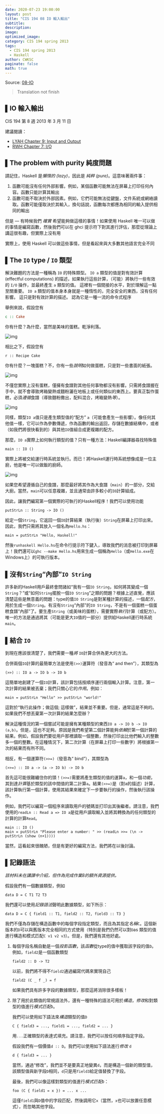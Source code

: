 ```yaml
---
date: 2020-07-23 19:00:00
layout: post
title: "CIS 194 08 IO 輸入輸出"
subtitle: 
description: 
image: 
optimized_image: 
category: CIS 194 spring 2013
tags:
  - CIS 194 spring 2013
  - Haskell
author: CWKSC
paginate: false
math: true
---
```


Source: [08-IO](https://www.seas.upenn.edu/~cis194/spring13/lectures/08-IO.html)

> Translation not finish

## ▌IO 輸入輸出

CIS 194 第 8 週
2013 年 3 月 11 日

建議閱讀：

- [LYAH Chapter 9: Input and Output](http://learnyouahaskell.com/input-and-output)
- [RWH Chapter 7: I/O](http://book.realworldhaskell.org/read/io.html)

## ▌The problem with purity 純度問題

請記住，Haskell 是*懶惰的 (lazy)*，因此是 *純粹 (pure)*。這意味著兩件事：

1. 函數可能沒有任何外部影響。例如，某個函數可能無法在屏幕上打印任何內容。函數只能計算其輸出
2. 函數可能不取決於外部因素。例如，它們可能無法從鍵盤，文件系統或網絡讀取。函數可能僅取決於其輸入，換句話說，函數每次都應為相同的輸入提供相同的輸出

但是 — 有時候我們 *確實* 希望能夠做這樣的事情！如果使用 Haskell 唯一可以做的事情是編寫函數，然後我們可以在 ghci 提示符下對其進行評估，那麼從理論上講這很有趣，但實際上沒有用

實際上，使用 Haskell 可以做這些事情，但是看起來與大多數其他語言完全不同

## ▌The `IO` type / `IO` 類型

解決難題的方法是一種稱為 `IO` 的特殊類型。 `IO a` 類型的值是對有效計算 (effectful computations) 的描述，如果執行這些計算，（可能）將執行一些有效的 `I/O` 操作，並最終產生 `a` 類型的值。 這裡有一個間接的水平，對於理解這一點至關重要。 `IO a` 類型的值本身本身就是一種惰性的，完全安全的東西，沒有任何影響。 這只是對有效計算的描述。 認為它是一種一流的命令式程序

舉例來說，假設您有

```haskell
c :: Cake
```

你有什麼？為什麼，當然是美味的蛋糕。乾淨利落。

![img](https://www.seas.upenn.edu/~cis194/spring13/static/cake.jpg)

相比之下，假設您有

```
r :: Recipe Cake
```

你有什麼？一塊蛋糕？不，你有一些*說明*如何做蛋糕，只是對一些書面的紙張。

![img](https://www.seas.upenn.edu/~cis194/spring13/static/recipe.gif)

不僅您實際上沒有蛋糕，僅擁有食譜對其他任何事物都沒有影響。只需將食譜握在手中，就不會導致烤箱變熱或麵粉灑在地板上或任何類似的東西上。要真正製作蛋糕，必須*遵循*食譜（導致麵粉撒出，配料混合，烤箱變熱*等*）。

![img](https://www.seas.upenn.edu/~cis194/spring13/static/fire.jpg)

同樣，類型`IO a`值只是產生類型值的“配方” `a`（可能會產生一些影響）。像任何其他值一樣，它可以作為參數傳遞，作為函數的輸出返回，存儲在數據結構中，或者（如我們將很快看到的）與其他`IO`值組合成更複雜的配方。

那麼，`IO a`實際上如何執行類型的值？只有一種方法：Haskell編譯器尋找特殊值

```
main :: IO ()
```

實際上將被交給運行時系統並執行。而已！將Haskell運行時系統想像成是一位主廚，他是唯一可以做飯的廚師。

![img](https://www.seas.upenn.edu/~cis194/spring13/static/chef.jpg)

如果您希望遵循自己的食譜，那麼最好將其作為大食譜（`main`）的一部分，交給大廚。當然，`main`可以任意複雜，並且通常由許多較小的`IO`計算組成。

因此，讓我們編寫第一個實際的可執行的Haskell程序！我們可以使用功能

```
putStrLn :: String -> IO ()
```

給定一個`String`，它返回一個`IO`計算結果（執行後）`String`在屏幕上打印出來。因此，我們只需將其放入一個名為`Hello.hs`：

```
main = putStrLn "Hello, Haskell!"
```

然後`runhaskell Hello.hs`在命令行提示符下鍵入，導致我們的消息被打印到屏幕上！我們還可以`ghc --make Hello.hs`用來生成一個稱為`Hello`（或`Hello.exe`在Windows上）的可執行版本。

## ▌沒有`String`“內部”`IO String`

許多新的Haskell用戶最終會問諸如“我有一個`IO String`，如何將其變成一個`String`？”或“如何`String`擺脫一個`IO String`”之類的問題？根據上述直覺，應該清楚這些是無意義的問題：type的值`IO String`是對某種計算的描述，一個*配方*，用於生成一個`String`。有沒有`String`“內部”的`IO String`，不是有一個蛋糕一個蛋糕食譜“內部”了。要生產`String`（或美味的蛋糕），需要實際*執行*計算（或配方）。唯一的方法是通過將其（可能是更大`IO`值的一部分）提供給Haskell運行時系統`main`。

## ▌結合 `IO`

到現在應該很清楚了，我們需要一種*將* `IO`計算合併為更大的方法。

合併兩個`IO`計算的最簡單方法是使用`(>>)`運算符（發音為“ and then”），其類型為

```
(>>) :: IO a -> IO b -> IO b
```

這簡單地創建了一個`IO`計算，該計算包括按順序運行兩個輸入計算。注意，第一次計算的結果被丟棄；我們只關心它的*作用*。例如：

```
main = putStrLn "Hello" >> putStrLn "world!"
```

這對於“執行此操作；做這個; 這樣做”，結果並不重要。但是，通常這是不夠的。如果我們不想丟棄第一次計算的結果怎麼辦？

解決這種情況的第一個嘗試可能是擁有某種類型的東西`IO a -> IO b -> IO (a,b)`。但是，這也不足夠。原因是我們希望第二個計算能夠*依賴*於第一個計算的結果。例如，假設我們要從用戶那裡讀取一個整數，然後打印出比他們輸入的整數多一個的整數。在這種情況下，第二次計算（在屏幕上打印一些數字）將根據第一次的結果而有所不同。

相反，有一個運算符`(>>=)`（發音為“ bind”），其類型為

```
(>>=) :: IO a -> (a -> IO b) -> IO b
```

首先這可能很難纏住你的頭！`(>>=)`需要將產生類型的值的運算`a`，和一個*功能*，其到達*計算*基於類型的該中間值的第二計算`a`。結果`(>>=)`是（對a的描述）計算，該計算執行第一個計算，使用其結果來確定下一步要執行的操作，然後執行該操作。

例如，我們可以編寫一個程序來讀取用戶的號碼並打印出其後繼者。請注意，我們使用的`readLn :: Read a => IO a`是從用戶讀取輸入並將其轉換為的任何類型的計算的計算`Read`。

```
main :: IO ()
main = putStrLn "Please enter a number: " >> (readLn >>= (\n -> putStrLn (show (n+1))))
```

當然，這看起來很醜陋，但是有更好的編寫方法，我們將在以後討論。

## ▌記錄語法

*該材料未在講課中介紹，但作為完成作業8的額外資源提供。*

假設我們有一個數據類型，例如

```
data D = C T1 T2 T3
```

我們還可以使用*記錄語法*聲明此數據類型，如下所示：

```
data D = C { field1 :: T1, field2 :: T2, field3 :: T3 }
```

我們不僅為存儲在構造函數中的每個字段指定類型，而且為其指定*名稱*`C`。這個新版本的`D`可以與舊版本完全相同的方式使用（特別是我們仍然可以對`D`as 類型的值進行構造和模式匹配`C v1 v2 v3`）。但是，我們還有其他好處。

1. 每個字段名稱自動是一個*投影函數*，該*函數*從type的值中獲取該字段的值`D`。例如，`field2`是一個函數類型

   ```
   field2 :: D -> T2
   ```

   以前，我們將不得不`field2`通過編寫代碼來實現自己

   ```
   field2 (C _ f _) = f
   ```

   如果我們具有許多字段的數據類型，那麼這將消除很多樣板！

2. 除了用於此類值的常規語法外，還有一種特殊的語法可用於*構造*，*修改*和對類型的值進行*模式匹配*`D`。

   我們可以使用如下語法來*構造*類型的值`D`

   ```
   C { field3 = ..., field1 = ..., field2 = ... }
   ```

   用`...`正確類型的表達式填充。請注意，我們可以按任何順序指定字段。

   假設我們有一個價值`d :: D`。我們可以使用如下語法進行*修改* `d`

   ```
   d { field3 = ... }
   ```

   當然，通過“修改”，我們並不是要真正地變異`d`，而是構造一個新的類型值，該類型值與新字段`D`相同，`d`只是用`field3`給定值替換了字段。

   最後，我們可以像這樣對類型的值進行*模式匹配*`D`：

   ```
   foo (C { field1 = x }) = ... x ...
   ```

   這僅`field1`與`D`值中的字段匹配，然後調用它`x`（當然，`x`也可以放置任意模式），而忽略其他字段。